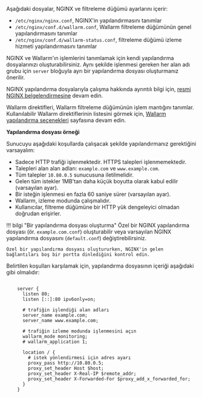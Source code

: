 Aşağıdaki dosyalar, NGINX ve filtreleme düğümü ayarlarını içerir:

* `/etc/nginx/nginx.conf`, NGINX'in yapılandırmasını tanımlar
* `/etc/nginx/conf.d/wallarm.conf`, Wallarm filtreleme düğümünün genel yapılandırmasını tanımlar
* `/etc/nginx/conf.d/wallarm-status.conf`, filtreleme düğümü izleme hizmeti yapılandırmasını tanımlar

NGINX ve Wallarm'ın işlemlerini tanımlamak için kendi yapılandırma dosyalarınızı oluşturabilirsiniz. Aynı şekilde işlenmesi gereken her alan adı grubu için `server` bloğuyla ayrı bir yapılandırma dosyası oluşturmanız önerilir.

NGINX yapılandırma dosyalarıyla çalışma hakkında ayrıntılı bilgi için, [resmi NGINX belgelendirmesine](https://nginx.org/en/docs/beginners_guide.html) devam edin.

Wallarm direktifleri, Wallarm filtreleme düğümünün işlem mantığını tanımlar. Kullanılabilir Wallarm direktiflerinin listesini görmek için, [Wallarm yapılandırma seçenekleri](configure-parameters-en.md) sayfasına devam edin.

**Yapılandırma dosyası örneği**

Sunucuyu aşağıdaki koşullarda çalışacak şekilde yapılandırmanız gerektiğini varsayalım:
* Sadece HTTP trafiği işlenmektedir. HTTPS talepleri işlenmemektedir.
* Talepleri alan alan adları: `example.com` ve `www.example.com`.
* Tüm talepler `10.80.0.5` sunucusuna iletilmelidir.
* Gelen tüm istekler 1MB'tan daha küçük boyutta olarak kabul edilir (varsayılan ayar).
* Bir isteğin işlenmesi en fazla 60 saniye sürer (varsayılan ayar).
* Wallarm, izleme modunda çalışmalıdır.
* Kullanıcılar, filtreme düğümüne bir HTTP yük dengeleyici olmadan doğrudan erişirler.

!!! bilgi "Bir yapılandırma dosyası oluşturma"
    Özel bir NGINX yapılandırma dosyası (ör. `example.com.conf`) oluşturabilir veya varsayılan NGINX yapılandırma dosyasını (`default.conf`) değiştirebilirsiniz.
    
    Özel bir yapılandırma dosyası oluştururken, NGINX'in gelen bağlantıları boş bir portta dinlediğini kontrol edin.


Belirtilen koşulları karşılamak için, yapılandırma dosyasının içeriği aşağıdaki gibi olmalıdır:

```

    server {
      listen 80;
      listen [::]:80 ipv6only=on;

      # trafiğin işlendiği alan adları
      server_name example.com; 
      server_name www.example.com;

      # trafiğin izleme modunda işlenmesini açın
      wallarm_mode monitoring; 
      # wallarm_application 1;

      location / {
        # istek yönlendirmesi için adres ayarı
        proxy_pass http://10.80.0.5; 
        proxy_set_header Host $host;
        proxy_set_header X-Real-IP $remote_addr;
        proxy_set_header X-Forwarded-For $proxy_add_x_forwarded_for;
      }
    }

```